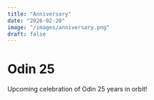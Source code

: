 ```yaml
---
title: "Anniversary"
date: "2026-02-20"
image: "/images/anniversary.png"
draft: false
---
```


# Odin 25

Upcoming celebration of Odin 25 years in orbit!